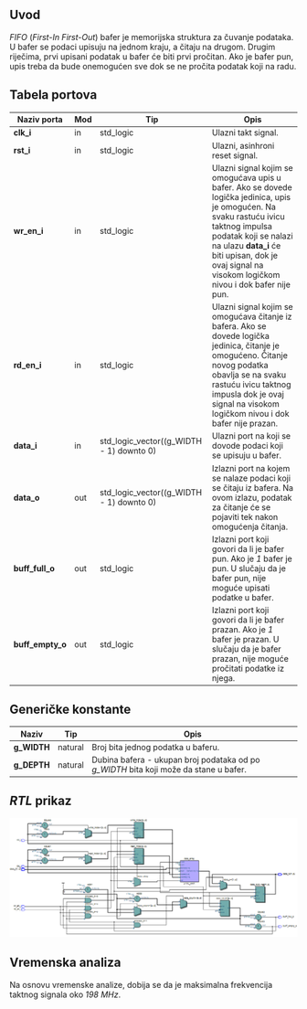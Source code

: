## Uvod

_FIFO_ (_First-In First-Out_) bafer je memorijska struktura za čuvanje podataka. U bafer se podaci upisuju na jednom kraju, a čitaju na drugom. Drugim riječima, prvi upisani podatak u bafer će biti prvi pročitan. Ako je bafer pun, upis treba da bude onemogućen sve dok se ne pročita podatak koji na radu.

## Tabela portova

| Naziv porta      | Mod | Tip                                      | Opis                                                                                                                                                                                                                                                                  |
| ---------------- | --- | ---------------------------------------- | --------------------------------------------------------------------------------------------------------------------------------------------------------------------------------------------------------------------------------------------------------------------- |
| **clk_i**        | in  | std_logic                                | Ulazni takt signal.                                                                                                                                                                                                                                                   |
| **rst_i**        | in  | std_logic                                | Ulazni, asinhroni reset signal.                                                                                                                                                                                                                                       |
| **wr_en_i**      | in  | std_logic                                | Ulazni signal kojim se omogućava upis u bafer. Ako se dovede logička jedinica, upis je omogućen. Na svaku rastuću ivicu taktnog impulsa podatak koji se nalazi na ulazu **data_i** će biti upisan, dok je ovaj signal na visokom logičkom nivou i dok bafer nije pun. |
| **rd_en_i**      | in  | std_logic                                | Ulazni signal kojim se omogućava čitanje iz bafera. Ako se dovede logička jedinica, čitanje je omogućeno. Čitanje novog podatka obavlja se na svaku rastuću ivicu taktnog impusla dok je ovaj signal na visokom logičkom nivou i dok bafer nije prazan.               |
| **data_i**       | in  | std_logic_vector((g_WIDTH - 1) downto 0) | Ulazni port na koji se dovode podaci koji se upisuju u bafer.                                                                                                                                                                                                         |
| **data_o**       | out | std_logic_vector((g_WIDTH - 1) downto 0) | Izlazni port na kojem se nalaze podaci koji se čitaju iz bafera. Na ovom izlazu, podatak za čitanje će se pojaviti tek nakon omogućenja čitanja.                                                                                                                      |
| **buff_full_o**  | out | std_logic                                | Izlazni port koji govori da li je bafer pun. Ako je _1_ bafer je pun. U slučaju da je bafer pun, nije moguće upisati podatke u bafer.                                                                                                                                 |
| **buff_empty_o** | out | std_logic                                | Izlazni port koji govori da li je bafer prazan. Ako je _1_ bafer je prazan. U slučaju da je bafer prazan, nije moguće pročitati podatke iz njega.                                                                                                                     |

## Generičke konstante

| Naziv       | Tip     | Opis                                                                                  |
| ----------- | ------- | ------------------------------------------------------------------------------------- |
| **g_WIDTH** | natural | Broj bita jednog podatka u baferu.                                                    |
| **g_DEPTH** | natural | Dubina bafera - ukupan broj podataka od po _g_WIDTH_ bita koji može da stane u bafer. |

## _RTL_ prikaz

![rtl_prikaz](Images\rtl_prikaz.png)

## Vremenska analiza

Na osnovu vremenske analize, dobija se da je maksimalna frekvencija taktnog signala oko _198 MHz_.
